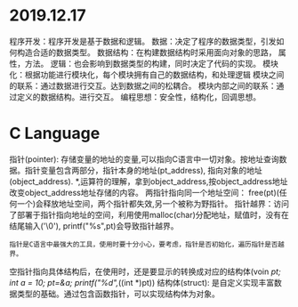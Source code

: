 # 2019.12.17
程序开发：程序开发是基于数据和逻辑。
数据：决定了程序的数据类型，引发如何构造合适的数据类型。
    数据结构：在构建数据结构时采用面向对象的思路， 属性，方法。
逻辑：也会影响到数据类型的构建，同时决定了代码的实现。
模块化：根据功能进行模块化，每个模块拥有自己的数据结构，和处理逻辑
    模块之间的联系：通过数据进行交互。达到数据之间的松耦合。
    模块内部之间的联系：通过定义的数据结构。进行交互。
编程思想：安全性，结构化，回调思想。

# C Language
指针(pointer):
    存储变量的地址的变量,可以指向C语言中一切对象。按地址查询数据。指针变量包含两部分，指针本身的地址(pt_address), 指向对象的地址(object_address).
    *,运算符的理解，拿到object_address,按object_address地址改变object_address地址存储的内容。
两指针指向同一个地址空间：
    free(pt)(任何一个)会释放地址空间，两个指针都失效,另一个被称为野指针。
    指针越界：访问了部署于指针指向地址的空间，利用使用malloc(char)分配地址，赋值时，没有在结尾输入('\0'), printf("%s",pt)会导致指针越界。
    
    指针是C语言中最强大的工具，使用时要十分小心，要考虑，指针是否初始化，遍历指针是否越界。
空指针指向具体结构后，在使用时，还是要显示的转换成对应的结构体(voin *pt; int a = 10; pt=&a; printf("%d",*((int *)pt))
结构体(struct): 是自定义实现丰富数据类型的基础。通过包含函数指针，可以实现结构体为对象。


 
    